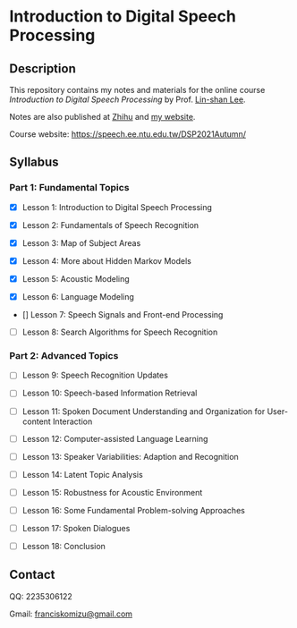 # Introduction to Digital Speech Processing

## Description

This repository contains my notes and materials for the online course *Introduction to Digital Speech Processing* by  Prof. [Lin-shan Lee](https://linshanlee.com/). 

Notes are also published at [Zhihu](https://www.zhihu.com/column/c_1531961189252354048) and [my website](https://francis-komizu.github.io/digital-signal-processing.html).

Course website: https://speech.ee.ntu.edu.tw/DSP2021Autumn/

## Syllabus

### Part 1: Fundamental Topics

- [x] Lesson 1: Introduction to Digital Speech Processing

- [x] Lesson 2: Fundamentals of Speech Recognition

- [x] Lesson 3: Map of Subject Areas

- [x] Lesson 4: More about Hidden Markov Models

- [x] Lesson 5: Acoustic Modeling

- [x] Lesson 6: Language Modeling

- [] Lesson 7: Speech Signals and Front-end Processing

- [ ] Lesson 8: Search Algorithms for Speech Recognition

### Part 2: Advanced Topics

- [ ] Lesson 9: Speech Recognition Updates

- [ ] Lesson 10: Speech-based Information Retrieval

- [ ] Lesson 11: Spoken Document  Understanding and Organization for User-content Interaction

- [ ] Lesson 12: Computer-assisted Language Learning

- [ ] Lesson 13: Speaker Variabilities: Adaption and Recognition

- [ ] Lesson 14: Latent Topic Analysis

- [ ] Lesson 15: Robustness for Acoustic Environment

- [ ] Lesson 16: Some Fundamental Problem-solving Approaches

- [ ] Lesson 17: Spoken Dialogues

- [ ] Lesson 18: Conclusion

## Contact

QQ: 2235306122

Gmail: franciskomizu@gmail.com

